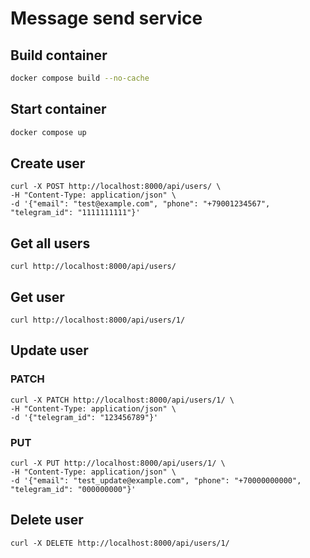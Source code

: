 # Message send service

## Build container

```bash
docker compose build --no-cache
```

## Start container

```bash
docker compose up
```

## Create user

```curl
curl -X POST http://localhost:8000/api/users/ \
-H "Content-Type: application/json" \
-d '{"email": "test@example.com", "phone": "+79001234567", "telegram_id": "1111111111"}'
```

## Get all users

```curl
curl http://localhost:8000/api/users/
```

## Get user

```curl
curl http://localhost:8000/api/users/1/
```

## Update user

### PATCH

```curl
curl -X PATCH http://localhost:8000/api/users/1/ \
-H "Content-Type: application/json" \
-d '{"telegram_id": "123456789"}'
```

### PUT

```curl
curl -X PUT http://localhost:8000/api/users/1/ \
-H "Content-Type: application/json" \
-d '{"email": "test_update@example.com", "phone": "+70000000000", "telegram_id": "000000000"}'
```

## Delete user

```curl
curl -X DELETE http://localhost:8000/api/users/1/
```